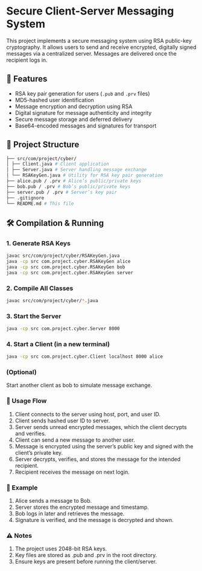 # Secure Client-Server Messaging System

This project implements a secure messaging system using RSA public-key cryptography. It allows users to send and receive encrypted, digitally signed messages via a centralized server. Messages are delivered once the recipient logs in.

## 🔐 Features

- RSA key pair generation for users (`.pub` and `.prv` files)
- MD5-hashed user identification
- Message encryption and decryption using RSA
- Digital signature for message authenticity and integrity
- Secure message storage and deferred delivery
- Base64-encoded messages and signatures for transport

## 📁 Project Structure

```bash
├── src/com/project/cyber/
│ ├── Client.java # Client application
│ ├── Server.java # Server handling message exchange
│ └── RSAKeyGen.java # Utility for RSA key pair generation
├── alice.pub / .prv # Alice’s public/private keys
├── bob.pub / .prv # Bob’s public/private keys
├── server.pub / .prv # Server’s key pair
├── .gitignore
└── README.md # This file
```


## 🛠️ Compilation & Running

### 1. Generate RSA Keys
```bash
javac src/com/project/cyber/RSAKeyGen.java
java -cp src com.project.cyber.RSAKeyGen alice
java -cp src com.project.cyber.RSAKeyGen bob
java -cp src com.project.cyber.RSAKeyGen server
```

### 2. Compile All Classes
```bash
javac src/com/project/cyber/*.java
```

### 3. Start the Server
```bash
java -cp src com.project.cyber.Server 8000
```

### 4. Start a Client (in a new terminal)
```bash
java -cp src com.project.cyber.Client localhost 8000 alice
```

### (Optional) 
Start another client as bob to simulate message exchange.

### 💬 Usage Flow

1. Client connects to the server using host, port, and user ID.
2. Client sends hashed user ID to server.
3. Server sends unread encrypted messages, which the client decrypts and verifies.
4. Client can send a new message to another user.
5. Message is encrypted using the server’s public key and signed with the client’s private key.
6. Server decrypts, verifies, and stores the message for the intended recipient.
7. Recipient receives the message on next login.

### 🧪 Example
1. Alice sends a message to Bob.
2. Server stores the encrypted message and timestamp.
3. Bob logs in later and retrieves the message.
4. Signature is verified, and the message is decrypted and shown.

### ⚠️ Notes
1. The project uses 2048-bit RSA keys.
2. Key files are stored as <userid>.pub and <userid>.prv in the root directory.
3. Ensure keys are present before running the client/server.
